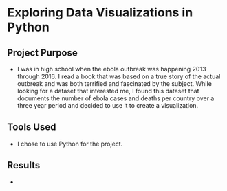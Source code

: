 # Exploring Data Visualizations in Python

## Project Purpose
- I was in high school when the ebola outbreak was happening 2013 through 2016. I read a book that was based on a true story of the actual outbreak and was both terrified and fascinated by the subject. While looking for a dataset that interested me, I found this dataset that documents the number of ebola cases and deaths per country over a three year period and decided to use it to create a visualization.

## Tools Used
- I chose to use Python for the project.

## Results
- 

